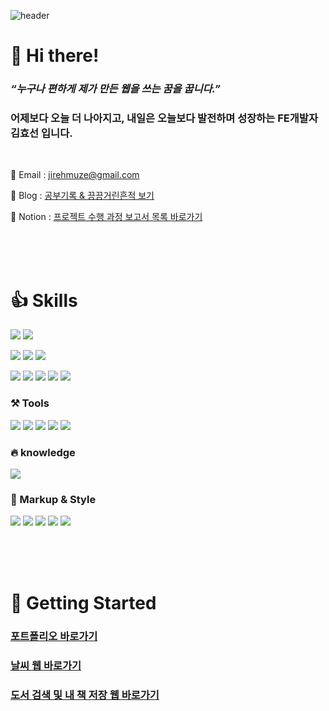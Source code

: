 ![header](https://capsule-render.vercel.app/api?type=waving&color=0AA1DD&height=250&section=header&text=Welcome!&fontSize=50&fontColor=fff&fontAlignY=40)

# 👋 Hi there!

### _“누구나 편하게 제가 만든 웹을 쓰는 꿈을 꿉니다.”_

### 어제보다 오늘 더 나아지고, 내일은 오늘보다 발전하며 성장하는 FE개발자 김효선 입니다.

<br>

📗 Email : jirehmuze@gmail.com <br>

📙 Blog : [공부기록 & 끙끙거린흔적 보기](https://jireh-muze.tistory.com/)<br>

📘 Notion : [프로젝트 수행 과정 보고서 목록 바로가기](https://organized-panama-944.notion.site/c7b89ac10b63471aac8af7af201b73c0)

<br>

<br>

<br>

# 👍 Skills


<img  src="https://img.shields.io/badge/JavaScript-F7DF1E?style=flat-square&logo=JavaScript&logoColor=black"/> <img src="https://img.shields.io/badge/Typescript-3178C6?style=flat-square&logo=Typescript&logoColor=white"/> 

<img  src="https://img.shields.io/badge/React-61DAFB?style=flat-square&logo=React&logoColor=black"/> <img src="https://img.shields.io/badge/Next.js-000000?style=flat-square&logo=Next.js&logoColor=white"/> <img src="https://img.shields.io/badge/Vue.js-4FC08D?style=flat-square&logo=Vue.js&logoColor=white"/>

<img src="https://img.shields.io/badge/Node.js-339933?style=for-the-badge&logo=Node.js&logoColor=white"> <img src="https://img.shields.io/badge/Express-000000?style=flat-square&logo=Express&logoColor=white"/> <img src="https://img.shields.io/badge/MongoDB-47A248?style=flat-square&logo=MongoDB&logoColor=white"/> <img src="https://img.shields.io/badge/Amazon%20S3-569A31?style=for-the-badge&logo=Amazon%20S3&logoColor=white"> <img src="https://img.shields.io/badge/JSON-000000?style=flat-square&logo=json&logoColor=white"/>

### ⚒️ Tools

<img  src="https://img.shields.io/badge/Adobe Photoshop-31A8FF?style=flat-square&logo=Adobe Photoshop&logoColor=white"/> <img  src="https://img.shields.io/badge/Adobe Illustrator-FF9A00?style=flat-square&logo=Adobe Illustrator&logoColor=white"/> <img  src="https://img.shields.io/badge/Figma-F24E1E?style=flat-square&logo=Figma&logoColor=white"/> <img  src="https://img.shields.io/badge/Git-F05032?style=flat-square&logo=Git&logoColor=white"/> <img  src="https://img.shields.io/badge/GitHub-181717?style=flat-square&logo=GitHub&logoColor=white"/>

### 🔥 knowledge
<img src="https://img.shields.io/badge/C-A8B9CC?style=flat-square&logo=C&logoColor=white"/>

### 🌷 Markup & Style
<img  src="https://img.shields.io/badge/HTML5-E34F26?style=flat-square&logo=HTML5&logoColor=white"/> <img  src="https://img.shields.io/badge/CSS3-1572B6?style=flat-square&logo=CSS3&logoColor=white"/> <img  src="https://img.shields.io/badge/Sass-CC6699?style=flat-square&logo=Sass&logoColor=white"/> <img src="https://img.shields.io/badge/Bootstrapap-7952B3?style=flat-square&logo=bootstrap&logoColor=white"/> <img src="https://img.shields.io/badge/styled components-DB7093?style=flat-square&logo=styled-components&logoColor=white"/>

<br>

<br>

<br>

<!-- # ✨ Features



- 🔥

- 💤

- 🚀

- 🧹

- 📦 -->

# 🚀 Getting Started

### [포트폴리오 바로가기](https://kim-hyosun.github.io/Portfolio/)

### [날씨 웹 바로가기](https://kim-hyosun.github.io/weather/)

### <a href="https://kim-hyosun.github.io/bookDiary/#/book" target="_blank">도서 검색 및 내 책 저장 웹 바로가기</a>
